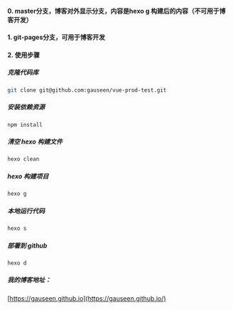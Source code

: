 #### 0. master分支，博客对外显示分支，内容是hexo g 构建后的内容（不可用于博客开发）
#### 1. git-pages分支，可用于博客开发
#### 2. 使用步骤

##### 克隆代码库
``` bash
git clone git@github.com:gauseen/vue-prod-test.git
```

##### 安装依赖资源
``` bash
npm install
```

##### 清空 hexo 构建文件
``` bash
hexo clean
```

##### hexo 构建项目
``` bash
hexo g
```

##### 本地运行代码
``` bash
hexo s
```

##### 部署到 github
``` bash
hexo d
```

##### 我的博客地址：
[https://gauseen.github.io](https://gauseen.github.io/)